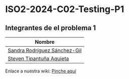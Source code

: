 # ISO2-2024-C02-Testing-P1

## Integrantes de el problema 1

| Nombre                                    |
|-------------------------------------------|
| [Sandra Rodríguez Sánchez-Gil](mailto:sandra.rodriguez15@alu.uclm.es)     |
|   [Steven Tipantuña Aquieta](mailto:steven.tipantuna@alu.uclm.es)    |

Enlace a nuestra wiki: [Pinche aquí](https://github.com/srodriguez1301/2024-ISO2-C02-Testing-P1/wiki)
